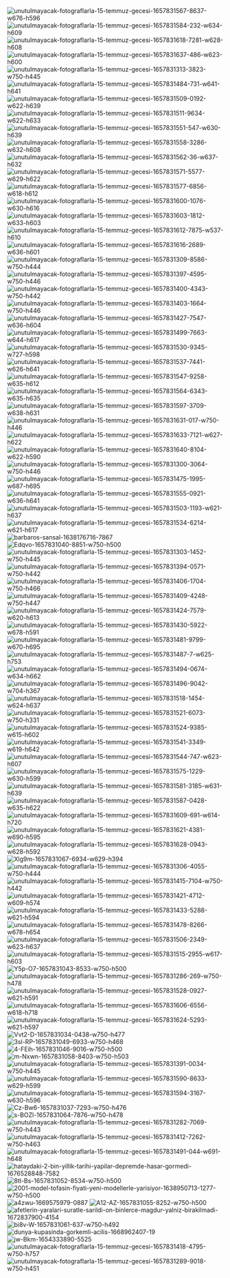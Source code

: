 <img src="https://i.ibb.co/VSMG6dD/unutulmayacak-fotograflarla-15-temmuz-gecesi-1657831567-8637-w676-h596.jpg" alt="unutulmayacak-fotograflarla-15-temmuz-gecesi-1657831567-8637-w676-h596" border="0">
<img src="https://i.ibb.co/DCLsxQq/unutulmayacak-fotograflarla-15-temmuz-gecesi-1657831584-232-w634-h609.jpg" alt="unutulmayacak-fotograflarla-15-temmuz-gecesi-1657831584-232-w634-h609" border="0">
<img src="https://i.ibb.co/0Jt1Zwy/unutulmayacak-fotograflarla-15-temmuz-gecesi-1657831618-7281-w628-h608.jpg" alt="unutulmayacak-fotograflarla-15-temmuz-gecesi-1657831618-7281-w628-h608" border="0">
<img src="https://i.ibb.co/wRGHwdc/unutulmayacak-fotograflarla-15-temmuz-gecesi-1657831637-486-w623-h600.jpg" alt="unutulmayacak-fotograflarla-15-temmuz-gecesi-1657831637-486-w623-h600" border="0">
<img src="https://i.ibb.co/74nTvj4/unutulmayacak-fotograflarla-15-temmuz-gecesi-1657831313-3823-w750-h445.jpg" alt="unutulmayacak-fotograflarla-15-temmuz-gecesi-1657831313-3823-w750-h445" border="0">
<img src="https://i.ibb.co/2hk1hcS/unutulmayacak-fotograflarla-15-temmuz-gecesi-1657831484-731-w641-h641.jpg" alt="unutulmayacak-fotograflarla-15-temmuz-gecesi-1657831484-731-w641-h641" border="0">
<img src="https://i.ibb.co/g9Bn7Sh/unutulmayacak-fotograflarla-15-temmuz-gecesi-1657831509-0192-w622-h639.jpg" alt="unutulmayacak-fotograflarla-15-temmuz-gecesi-1657831509-0192-w622-h639" border="0">
<img src="https://i.ibb.co/KVb7h2j/unutulmayacak-fotograflarla-15-temmuz-gecesi-1657831511-9634-w622-h633.jpg" alt="unutulmayacak-fotograflarla-15-temmuz-gecesi-1657831511-9634-w622-h633" border="0">
<img src="https://i.ibb.co/z21p63H/unutulmayacak-fotograflarla-15-temmuz-gecesi-1657831551-547-w630-h639.jpg" alt="unutulmayacak-fotograflarla-15-temmuz-gecesi-1657831551-547-w630-h639" border="0">
<img src="https://i.ibb.co/cvMKjYK/unutulmayacak-fotograflarla-15-temmuz-gecesi-1657831558-3286-w632-h608.jpg" alt="unutulmayacak-fotograflarla-15-temmuz-gecesi-1657831558-3286-w632-h608" border="0">
<img src="https://i.ibb.co/0Vt33X1/unutulmayacak-fotograflarla-15-temmuz-gecesi-1657831562-36-w637-h632.jpg" alt="unutulmayacak-fotograflarla-15-temmuz-gecesi-1657831562-36-w637-h632" border="0">
<img src="https://i.ibb.co/G2zBbLK/unutulmayacak-fotograflarla-15-temmuz-gecesi-1657831571-5577-w629-h622.jpg" alt="unutulmayacak-fotograflarla-15-temmuz-gecesi-1657831571-5577-w629-h622" border="0">
<img src="https://i.ibb.co/wdzvdxT/unutulmayacak-fotograflarla-15-temmuz-gecesi-1657831577-6856-w618-h612.jpg" alt="unutulmayacak-fotograflarla-15-temmuz-gecesi-1657831577-6856-w618-h612" border="0">
<img src="https://i.ibb.co/zf6KPRt/unutulmayacak-fotograflarla-15-temmuz-gecesi-1657831600-1076-w630-h616.jpg" alt="unutulmayacak-fotograflarla-15-temmuz-gecesi-1657831600-1076-w630-h616" border="0">
<img src="https://i.ibb.co/1RwSx4S/unutulmayacak-fotograflarla-15-temmuz-gecesi-1657831603-1812-w633-h603.jpg" alt="unutulmayacak-fotograflarla-15-temmuz-gecesi-1657831603-1812-w633-h603" border="0">
<img src="https://i.ibb.co/tJL8tyg/unutulmayacak-fotograflarla-15-temmuz-gecesi-1657831612-7875-w537-h610.jpg" alt="unutulmayacak-fotograflarla-15-temmuz-gecesi-1657831612-7875-w537-h610" border="0">
<img src="https://i.ibb.co/VtM3q48/unutulmayacak-fotograflarla-15-temmuz-gecesi-1657831616-2689-w636-h601.jpg" alt="unutulmayacak-fotograflarla-15-temmuz-gecesi-1657831616-2689-w636-h601" border="0">
<img src="https://i.ibb.co/tLjHFF5/unutulmayacak-fotograflarla-15-temmuz-gecesi-1657831309-8586-w750-h444.jpg" alt="unutulmayacak-fotograflarla-15-temmuz-gecesi-1657831309-8586-w750-h444" border="0">
<img src="https://i.ibb.co/5LW65xt/unutulmayacak-fotograflarla-15-temmuz-gecesi-1657831397-4595-w750-h446.jpg" alt="unutulmayacak-fotograflarla-15-temmuz-gecesi-1657831397-4595-w750-h446" border="0">
<img src="https://i.ibb.co/9b2zsQK/unutulmayacak-fotograflarla-15-temmuz-gecesi-1657831400-4343-w750-h442.jpg" alt="unutulmayacak-fotograflarla-15-temmuz-gecesi-1657831400-4343-w750-h442" border="0">
<img src="https://i.ibb.co/8sy2f7V/unutulmayacak-fotograflarla-15-temmuz-gecesi-1657831403-1664-w750-h446.jpg" alt="unutulmayacak-fotograflarla-15-temmuz-gecesi-1657831403-1664-w750-h446" border="0">
<img src="https://i.ibb.co/FsGVwyx/unutulmayacak-fotograflarla-15-temmuz-gecesi-1657831427-7547-w636-h604.jpg" alt="unutulmayacak-fotograflarla-15-temmuz-gecesi-1657831427-7547-w636-h604" border="0">
<img src="https://i.ibb.co/hDq0Mvx/unutulmayacak-fotograflarla-15-temmuz-gecesi-1657831499-7663-w644-h617.jpg" alt="unutulmayacak-fotograflarla-15-temmuz-gecesi-1657831499-7663-w644-h617" border="0">
<img src="https://i.ibb.co/XCwyBr9/unutulmayacak-fotograflarla-15-temmuz-gecesi-1657831530-9345-w727-h598.jpg" alt="unutulmayacak-fotograflarla-15-temmuz-gecesi-1657831530-9345-w727-h598" border="0">
<img src="https://i.ibb.co/K9VWf2Q/unutulmayacak-fotograflarla-15-temmuz-gecesi-1657831537-7441-w626-h641.jpg" alt="unutulmayacak-fotograflarla-15-temmuz-gecesi-1657831537-7441-w626-h641" border="0">
<img src="https://i.ibb.co/hgRrsf9/unutulmayacak-fotograflarla-15-temmuz-gecesi-1657831547-9258-w635-h612.jpg" alt="unutulmayacak-fotograflarla-15-temmuz-gecesi-1657831547-9258-w635-h612" border="0">
<img src="https://i.ibb.co/NFQ9c0Z/unutulmayacak-fotograflarla-15-temmuz-gecesi-1657831564-6343-w635-h635.jpg" alt="unutulmayacak-fotograflarla-15-temmuz-gecesi-1657831564-6343-w635-h635" border="0">
<img src="https://i.ibb.co/MCcmp6b/unutulmayacak-fotograflarla-15-temmuz-gecesi-1657831597-3709-w638-h631.jpg" alt="unutulmayacak-fotograflarla-15-temmuz-gecesi-1657831597-3709-w638-h631" border="0">
<img src="https://i.ibb.co/HB43jMH/unutulmayacak-fotograflarla-15-temmuz-gecesi-1657831631-017-w750-h446.jpg" alt="unutulmayacak-fotograflarla-15-temmuz-gecesi-1657831631-017-w750-h446" border="0">
<img src="https://i.ibb.co/8jHSKTx/unutulmayacak-fotograflarla-15-temmuz-gecesi-1657831633-7121-w627-h622.jpg" alt="unutulmayacak-fotograflarla-15-temmuz-gecesi-1657831633-7121-w627-h622" border="0">
<img src="https://i.ibb.co/Y7xJ4rm/unutulmayacak-fotograflarla-15-temmuz-gecesi-1657831640-8104-w622-h590.jpg" alt="unutulmayacak-fotograflarla-15-temmuz-gecesi-1657831640-8104-w622-h590" border="0">
<img src="https://i.ibb.co/PmRH3zQ/unutulmayacak-fotograflarla-15-temmuz-gecesi-1657831300-3064-w750-h446.jpg" alt="unutulmayacak-fotograflarla-15-temmuz-gecesi-1657831300-3064-w750-h446" border="0">
<img src="https://i.ibb.co/m5d2PC1/unutulmayacak-fotograflarla-15-temmuz-gecesi-1657831475-1995-w687-h695.jpg" alt="unutulmayacak-fotograflarla-15-temmuz-gecesi-1657831475-1995-w687-h695" border="0">
<img src="https://i.ibb.co/6g6pRFJ/unutulmayacak-fotograflarla-15-temmuz-gecesi-1657831555-0921-w636-h641.jpg" alt="unutulmayacak-fotograflarla-15-temmuz-gecesi-1657831555-0921-w636-h641" border="0">
<img src="https://i.ibb.co/WpKzV2Y/unutulmayacak-fotograflarla-15-temmuz-gecesi-1657831503-1193-w621-h637.jpg" alt="unutulmayacak-fotograflarla-15-temmuz-gecesi-1657831503-1193-w621-h637" border="0">
<img src="https://i.ibb.co/vkYG8Sn/unutulmayacak-fotograflarla-15-temmuz-gecesi-1657831534-6214-w621-h617.jpg" alt="unutulmayacak-fotograflarla-15-temmuz-gecesi-1657831534-6214-w621-h617" border="0">
<img src="https://i.ibb.co/D45C1ts/barbaros-sansal-1638176716-7867.jpg" alt="barbaros-sansal-1638176716-7867" border="0">
<img src="https://i.ibb.co/6wzCXjM/Edqvo-1657831040-8851-w750-h500.jpg" alt="Edqvo-1657831040-8851-w750-h500" border="0">
<img src="https://i.ibb.co/pXMNv90/unutulmayacak-fotograflarla-15-temmuz-gecesi-1657831303-1452-w750-h445.jpg" alt="unutulmayacak-fotograflarla-15-temmuz-gecesi-1657831303-1452-w750-h445" border="0">
<img src="https://i.ibb.co/Brt1mCc/unutulmayacak-fotograflarla-15-temmuz-gecesi-1657831394-0571-w750-h442.jpg" alt="unutulmayacak-fotograflarla-15-temmuz-gecesi-1657831394-0571-w750-h442" border="0">
<img src="https://i.ibb.co/b5wPCn5/unutulmayacak-fotograflarla-15-temmuz-gecesi-1657831406-1704-w750-h466.jpg" alt="unutulmayacak-fotograflarla-15-temmuz-gecesi-1657831406-1704-w750-h466" border="0">
<img src="https://i.ibb.co/nC0Rjt7/unutulmayacak-fotograflarla-15-temmuz-gecesi-1657831409-4248-w750-h447.jpg" alt="unutulmayacak-fotograflarla-15-temmuz-gecesi-1657831409-4248-w750-h447" border="0">
<img src="https://i.ibb.co/JvR8JqL/unutulmayacak-fotograflarla-15-temmuz-gecesi-1657831424-7579-w620-h613.jpg" alt="unutulmayacak-fotograflarla-15-temmuz-gecesi-1657831424-7579-w620-h613" border="0">
<img src="https://i.ibb.co/ZfN1GhZ/unutulmayacak-fotograflarla-15-temmuz-gecesi-1657831430-5922-w678-h591.jpg" alt="unutulmayacak-fotograflarla-15-temmuz-gecesi-1657831430-5922-w678-h591" border="0">
<img src="https://i.ibb.co/R2Wy0tf/unutulmayacak-fotograflarla-15-temmuz-gecesi-1657831481-9799-w670-h695.jpg" alt="unutulmayacak-fotograflarla-15-temmuz-gecesi-1657831481-9799-w670-h695" border="0">
<img src="https://i.ibb.co/9hVVnxD/unutulmayacak-fotograflarla-15-temmuz-gecesi-1657831487-7-w625-h753.jpg" alt="unutulmayacak-fotograflarla-15-temmuz-gecesi-1657831487-7-w625-h753" border="0">
<img src="https://i.ibb.co/rdWtcdf/unutulmayacak-fotograflarla-15-temmuz-gecesi-1657831494-0674-w634-h662.jpg" alt="unutulmayacak-fotograflarla-15-temmuz-gecesi-1657831494-0674-w634-h662" border="0">
<img src="https://i.ibb.co/0mm3TsS/unutulmayacak-fotograflarla-15-temmuz-gecesi-1657831496-9042-w704-h367.jpg" alt="unutulmayacak-fotograflarla-15-temmuz-gecesi-1657831496-9042-w704-h367" border="0">
<img src="https://i.ibb.co/SBPFvRp/unutulmayacak-fotograflarla-15-temmuz-gecesi-1657831518-1454-w624-h637.jpg" alt="unutulmayacak-fotograflarla-15-temmuz-gecesi-1657831518-1454-w624-h637" border="0">
<img src="https://i.ibb.co/GCFh9tm/unutulmayacak-fotograflarla-15-temmuz-gecesi-1657831521-6073-w750-h331.jpg" alt="unutulmayacak-fotograflarla-15-temmuz-gecesi-1657831521-6073-w750-h331" border="0">
<img src="https://i.ibb.co/xfGy5wJ/unutulmayacak-fotograflarla-15-temmuz-gecesi-1657831524-9385-w615-h602.jpg" alt="unutulmayacak-fotograflarla-15-temmuz-gecesi-1657831524-9385-w615-h602" border="0">
<img src="https://i.ibb.co/3m0G3cP/unutulmayacak-fotograflarla-15-temmuz-gecesi-1657831541-3349-w619-h642.jpg" alt="unutulmayacak-fotograflarla-15-temmuz-gecesi-1657831541-3349-w619-h642" border="0">
<img src="https://i.ibb.co/C0cLMPp/unutulmayacak-fotograflarla-15-temmuz-gecesi-1657831544-747-w623-h607.jpg" alt="unutulmayacak-fotograflarla-15-temmuz-gecesi-1657831544-747-w623-h607" border="0">
<img src="https://i.ibb.co/HYJKvdv/unutulmayacak-fotograflarla-15-temmuz-gecesi-1657831575-1229-w630-h599.jpg" alt="unutulmayacak-fotograflarla-15-temmuz-gecesi-1657831575-1229-w630-h599" border="0">
<img src="https://i.ibb.co/znTSLbX/unutulmayacak-fotograflarla-15-temmuz-gecesi-1657831581-3185-w631-h639.jpg" alt="unutulmayacak-fotograflarla-15-temmuz-gecesi-1657831581-3185-w631-h639" border="0">
<img src="https://i.ibb.co/hmMX2q6/unutulmayacak-fotograflarla-15-temmuz-gecesi-1657831587-0428-w635-h622.jpg" alt="unutulmayacak-fotograflarla-15-temmuz-gecesi-1657831587-0428-w635-h622" border="0">
<img src="https://i.ibb.co/Bwj2Csg/unutulmayacak-fotograflarla-15-temmuz-gecesi-1657831609-691-w614-h720.jpg" alt="unutulmayacak-fotograflarla-15-temmuz-gecesi-1657831609-691-w614-h720" border="0">
<img src="https://i.ibb.co/SsDkMtW/unutulmayacak-fotograflarla-15-temmuz-gecesi-1657831621-4381-w690-h595.jpg" alt="unutulmayacak-fotograflarla-15-temmuz-gecesi-1657831621-4381-w690-h595" border="0">
<img src="https://i.ibb.co/DrH7Xd7/unutulmayacak-fotograflarla-15-temmuz-gecesi-1657831628-0943-w628-h592.jpg" alt="unutulmayacak-fotograflarla-15-temmuz-gecesi-1657831628-0943-w628-h592" border="0">
<img src="https://i.ibb.co/xY1SH1b/Xlg9m-1657831067-6934-w629-h394.jpg" alt="Xlg9m-1657831067-6934-w629-h394" border="0">
<img src="https://i.ibb.co/4d7Zr2b/unutulmayacak-fotograflarla-15-temmuz-gecesi-1657831306-4055-w750-h444.jpg" alt="unutulmayacak-fotograflarla-15-temmuz-gecesi-1657831306-4055-w750-h444" border="0">
<img src="https://i.ibb.co/jf2bgyk/unutulmayacak-fotograflarla-15-temmuz-gecesi-1657831415-7104-w750-h442.jpg" alt="unutulmayacak-fotograflarla-15-temmuz-gecesi-1657831415-7104-w750-h442" border="0">
<img src="https://i.ibb.co/TL4ZbWB/unutulmayacak-fotograflarla-15-temmuz-gecesi-1657831421-4712-w609-h574.jpg" alt="unutulmayacak-fotograflarla-15-temmuz-gecesi-1657831421-4712-w609-h574" border="0">
<img src="https://i.ibb.co/QfLrLDy/unutulmayacak-fotograflarla-15-temmuz-gecesi-1657831433-5288-w621-h594.jpg" alt="unutulmayacak-fotograflarla-15-temmuz-gecesi-1657831433-5288-w621-h594" border="0">
<img src="https://i.ibb.co/Y2FfGxC/unutulmayacak-fotograflarla-15-temmuz-gecesi-1657831478-8266-w678-h654.jpg" alt="unutulmayacak-fotograflarla-15-temmuz-gecesi-1657831478-8266-w678-h654" border="0">
<img src="https://i.ibb.co/M7HSv3m/unutulmayacak-fotograflarla-15-temmuz-gecesi-1657831506-2349-w623-h637.jpg" alt="unutulmayacak-fotograflarla-15-temmuz-gecesi-1657831506-2349-w623-h637" border="0">
<img src="https://i.ibb.co/VWRg4sQ/unutulmayacak-fotograflarla-15-temmuz-gecesi-1657831515-2955-w617-h603.jpg" alt="unutulmayacak-fotograflarla-15-temmuz-gecesi-1657831515-2955-w617-h603" border="0">
<img src="https://i.ibb.co/6sDWnPg/Y5p-O7-1657831043-8533-w750-h500.jpg" alt="Y5p-O7-1657831043-8533-w750-h500" border="0">
<img src="https://i.ibb.co/kqf5BPS/unutulmayacak-fotograflarla-15-temmuz-gecesi-1657831286-269-w750-h478.jpg" alt="unutulmayacak-fotograflarla-15-temmuz-gecesi-1657831286-269-w750-h478" border="0">
<img src="https://i.ibb.co/6ZtBHtt/unutulmayacak-fotograflarla-15-temmuz-gecesi-1657831528-0927-w621-h591.jpg" alt="unutulmayacak-fotograflarla-15-temmuz-gecesi-1657831528-0927-w621-h591" border="0">
<img src="https://i.ibb.co/g7212s1/unutulmayacak-fotograflarla-15-temmuz-gecesi-1657831606-6556-w618-h718.jpg" alt="unutulmayacak-fotograflarla-15-temmuz-gecesi-1657831606-6556-w618-h718" border="0">
<img src="https://i.ibb.co/Z8B30wf/unutulmayacak-fotograflarla-15-temmuz-gecesi-1657831624-5293-w621-h597.jpg" alt="unutulmayacak-fotograflarla-15-temmuz-gecesi-1657831624-5293-w621-h597" border="0">
<img src="https://i.ibb.co/5rqf16J/Vvt2-D-1657831034-0438-w750-h477.jpg" alt="Vvt2-D-1657831034-0438-w750-h477" border="0">
<img src="https://i.ibb.co/4mdJnX2/3sl-RP-1657831049-6933-w750-h468.jpg" alt="3sl-RP-1657831049-6933-w750-h468" border="0">
<img src="https://i.ibb.co/hs6gbPg/4-FEih-1657831046-9016-w750-h500.jpg" alt="4-FEih-1657831046-9016-w750-h500" border="0">
<img src="https://i.ibb.co/2gyQNv9/m-Nxwn-1657831058-8403-w750-h503.jpg" alt="m-Nxwn-1657831058-8403-w750-h503" border="0">
<img src="https://i.ibb.co/ChfNmd1/unutulmayacak-fotograflarla-15-temmuz-gecesi-1657831391-0034-w750-h445.jpg" alt="unutulmayacak-fotograflarla-15-temmuz-gecesi-1657831391-0034-w750-h445" border="0">
<img src="https://i.ibb.co/g3GFtwq/unutulmayacak-fotograflarla-15-temmuz-gecesi-1657831590-8633-w629-h599.jpg" alt="unutulmayacak-fotograflarla-15-temmuz-gecesi-1657831590-8633-w629-h599" border="0">
<img src="https://i.ibb.co/wZmH2QJ/unutulmayacak-fotograflarla-15-temmuz-gecesi-1657831594-3167-w630-h596.jpg" alt="unutulmayacak-fotograflarla-15-temmuz-gecesi-1657831594-3167-w630-h596" border="0">
<img src="https://i.ibb.co/yqKLRKh/Cz-Bw6-1657831037-7293-w750-h476.jpg" alt="Cz-Bw6-1657831037-7293-w750-h476" border="0">
<img src="https://i.ibb.co/0G2T087/s-BOZl-1657831064-7876-w750-h478.jpg" alt="s-BOZl-1657831064-7876-w750-h478" border="0">
<img src="https://i.ibb.co/R99XHXZ/unutulmayacak-fotograflarla-15-temmuz-gecesi-1657831282-7069-w750-h443.jpg" alt="unutulmayacak-fotograflarla-15-temmuz-gecesi-1657831282-7069-w750-h443" border="0">
<img src="https://i.ibb.co/SQCt1XR/unutulmayacak-fotograflarla-15-temmuz-gecesi-1657831412-7262-w750-h463.jpg" alt="unutulmayacak-fotograflarla-15-temmuz-gecesi-1657831412-7262-w750-h463" border="0">
<img src="https://i.ibb.co/4RffFHs/unutulmayacak-fotograflarla-15-temmuz-gecesi-1657831491-044-w691-h648.jpg" alt="unutulmayacak-fotograflarla-15-temmuz-gecesi-1657831491-044-w691-h648" border="0">
<img src="https://i.ibb.co/LZ6N11g/hataydaki-2-bin-yillik-tarihi-yapilar-depremde-hasar-gormedi-1676528848-7582.jpg" alt="hataydaki-2-bin-yillik-tarihi-yapilar-depremde-hasar-gormedi-1676528848-7582" border="0">
<img src="https://i.ibb.co/89MJn13/8tl-Bs-1657831052-8534-w750-h500.jpg" alt="8tl-Bs-1657831052-8534-w750-h500" border="0">
<img src="https://i.ibb.co/vJwgJcT/2001-model-tofasin-fiyati-yeni-modellerle-yarisiyor-1638950713-1277-w750-h500.jpg" alt="2001-model-tofasin-fiyati-yeni-modellerle-yarisiyor-1638950713-1277-w750-h500" border="0">
<img src="https://i.ibb.co/kq8pCGJ/a4zwu-1669575979-0887.jpg" alt="a4zwu-1669575979-0887" border="0">
<img src="https://i.ibb.co/bbPFTWb/A12-AZ-1657831055-8252-w750-h500.jpg" alt="A12-AZ-1657831055-8252-w750-h500" border="0">
<img src="https://i.ibb.co/VTMtbF3/afetlerin-yaralari-suratle-sarildi-on-binlerce-magdur-yalniz-birakilmadi-1672837900-4154.jpg" alt="afetlerin-yaralari-suratle-sarildi-on-binlerce-magdur-yalniz-birakilmadi-1672837900-4154" border="0">
<img src="https://i.ibb.co/HhtZFXH/bi8v-W-1657831061-637-w750-h492.jpg" alt="bi8v-W-1657831061-637-w750-h492" border="0">
<img src="https://i.ibb.co/PwbLjhN/dunya-kupasinda-gorkemli-acilis-1668962407-19.jpg" alt="dunya-kupasinda-gorkemli-acilis-1668962407-19" border="0">
<img src="https://i.ibb.co/vjnF9Yz/jw-Bkm-1654333890-5525.jpg" alt="jw-Bkm-1654333890-5525" border="0">
<img src="https://i.ibb.co/THwn4NS/unutulmayacak-fotograflarla-15-temmuz-gecesi-1657831418-4795-w750-h757.jpg" alt="unutulmayacak-fotograflarla-15-temmuz-gecesi-1657831418-4795-w750-h757" border="0">
<img src="https://i.ibb.co/R0rd9wG/unutulmayacak-fotograflarla-15-temmuz-gecesi-1657831289-9018-w750-h451.jpg" alt="unutulmayacak-fotograflarla-15-temmuz-gecesi-1657831289-9018-w750-h451" border="0">
